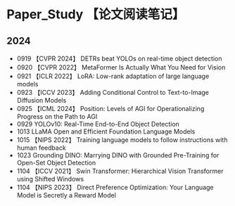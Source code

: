 # Paper_Study 【论文阅读笔记】

## 2024
- 0919 【CVPR 2024】 DETRs beat YOLOs on real-time object detection
- 0920 【CVPR 2022】 MetaFormer Is Actually What You Need for Vision
- 0921 【ICLR 2022】 LoRA: Low-rank adaptation of large language models
- 0923 【ICCV 2023】 Adding Conditional Control to Text-to-Image Diffusion Models
- 0925 【ICML 2024】 Position: Levels of AGI for Operationalizing Progress on the Path to AGI
- 0929 YOLOv10: Real-Time End-to-End Object Detection
- 1013 LLaMA Open and Efficient Foundation Language Models
- 1015 【NIPS 2022】 Training language models to follow instructions with human feedback
- 1023 Grounding DINO: Marrying DINO with Grounded Pre-Training for Open-Set Object Detection
- 1104 【ICCV 2021】 Swin Transformer: Hierarchical Vision Transformer using Shifted Windows
- 1104 【NIPS 2023】 Direct Preference Optimization: Your Language Model is Secretly a Reward Model